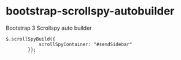 # bootstrap-scrollspy-autobuilder
Bootstrap 3 Scrollspy auto builder

```
$.scrollSpyBuild({
		    scrollSpyContainer: "#sendSidebar"
		});
		```
